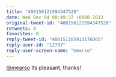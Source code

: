 ```yaml
---
title: "408156121594347520"
date: Wed Dec 04 08:49:37 +0000 2013
original-tweet-id: "408156121594347520"
retweets: 0
favorites: 0
reply-tweet-id: "408151185913176065"
reply-user-id: "12737"
reply-user-screen-name: "mearso"
---
```

<a href="https://twitter.com/mearso">@mearso</a> Its pleasant, thanks!
